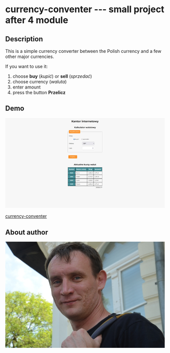 # currency-conventer --- small project after 4 module

## Description

This is a simple currency converter between the Polish currency and a few other major currencies.

If you want to use it:
1. choose **buy** (*kupić*) or **sell** (*sprzedać*)
2. choose currency (*waluta*)
3. enter amount
4. press the button **Przelicz**

## Demo

![website](images/screenshot02.jpg "website")

[currency-conventer](https://o-pawel.github.io/currency-converter/)

## About author

![Pawel](images/pawel.jpg "Pawel")

